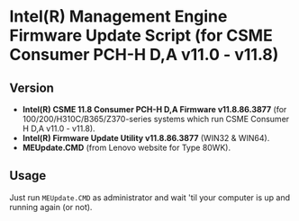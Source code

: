 # Intel(R) Management Engine Firmware Update Script (for CSME Consumer PCH-H D,A v11.0 - v11.8)

## Version
- **Intel(R) CSME 11.8 Consumer PCH-H D,A Firmware v11.8.86.3877** (for 100/200/H310C/B365/Z370-series systems which run CSME Consumer H D,A v11.0 - v11.8).
- **Intel(R) Firmware Update Utility v11.8.86.3877** (WIN32 & WIN64).
- **MEUpdate.CMD** (from Lenovo website for Type 80WK).

## Usage
Just run `MEUpdate.CMD` as administrator and wait 'til your computer is up and running again (or not).
